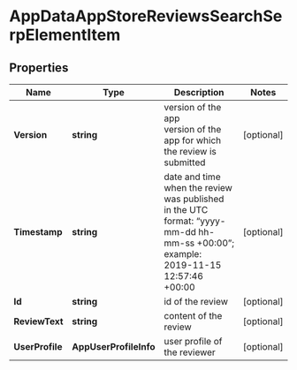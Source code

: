 # AppDataAppStoreReviewsSearchSerpElementItem


## Properties

| Name | Type | Description | Notes |
|------------ | ------------- | ------------- | -------------|
**Version** | **string** | version of the app<br>version of the app for which the review is submitted |[optional]|
**Timestamp** | **string** | date and time when the review was published<br>in the UTC format: “yyyy-mm-dd hh-mm-ss +00:00”;<br>example:<br>2019-11-15 12:57:46 +00:00 |[optional]|
**Id** | **string** | id of the review |[optional]|
**ReviewText** | **string** | content of the review |[optional]|
**UserProfile** | **AppUserProfileInfo** | user profile of the reviewer |[optional]|